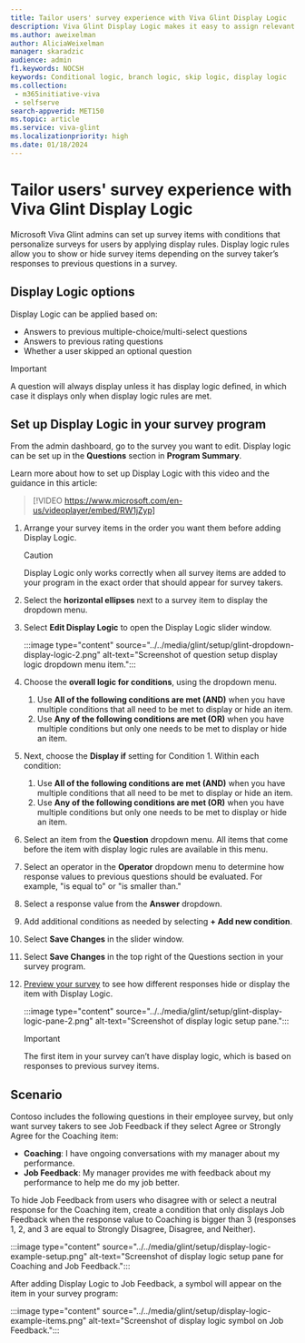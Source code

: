 ```yaml
---
title: Tailor users' survey experience with Viva Glint Display Logic
description: Viva Glint Display Logic makes it easy to assign relevant survey items to the right survey taker.
ms.author: aweixelman
author: AliciaWeixelman
manager: skaradzic
audience: admin
f1.keywords: NOCSH
keywords: Conditional logic, branch logic, skip logic, display logic
ms.collection: 
 - m365initiative-viva
 - selfserve
search-appverid: MET150
ms.topic: article
ms.service: viva-glint
ms.localizationpriority: high
ms.date: 01/18/2024
---
```


# Tailor users' survey experience with Viva Glint Display Logic

Microsoft Viva Glint admins can set up survey items with conditions that personalize surveys for users by applying display rules. Display logic rules allow you to show or hide survey items depending on the survey taker’s responses to previous questions in a survey.

## Display Logic options

Display Logic can be applied based on:

- Answers to previous multiple-choice/multi-select questions
- Answers to previous rating questions
- Whether a user skipped an optional question

> [!IMPORTANT]
> A question will always display unless it has display logic defined, in which case it displays only when display logic rules are met.

## Set up Display Logic in your survey program

From the admin dashboard, go to the survey you want to edit. Display logic can be set up in the **Questions** section in **Program Summary**.

Learn more about how to set up Display Logic with this video and the guidance in this article:
> [!VIDEO https://www.microsoft.com/en-us/videoplayer/embed/RW1jZyp]

1. Arrange your survey items in the order you want them before adding Display Logic.

   > [!CAUTION]
   > Display Logic only works correctly when all survey items are added to your program in the exact order that should appear for survey takers.

1. Select the **horizontal ellipses** next to a survey item to display the dropdown menu.
1. Select **Edit Display Logic** to open the Display Logic slider window.

   :::image type="content" source="../../media/glint/setup/glint-dropdown-display-logic-2.png" alt-text="Screenshot of question setup display logic dropdown menu item.":::

1. Choose the **overall logic for conditions**, using the dropdown menu.
   1. Use **All of the following conditions are met (AND)** when you have multiple conditions that all need to be met to display or hide an item.
   2.  Use **Any of the following conditions are met (OR)** when you have multiple conditions but only one needs to be met to display or hide an item.
1. Next, choose the **Display if** setting for Condition 1. Within each condition:
   1. Use **All of the following conditions are met (AND)** when you have multiple conditions that all need to be met to display or hide an item.
   2.  Use **Any of the following conditions are met (OR)** when you have multiple conditions but only one needs to be met to display or hide an item.
1. Select an item from the **Question** dropdown menu. All items that come before the item with display logic rules are available in this menu.
2. Select an operator in the **Operator** dropdown menu to determine how response values to previous questions should be evaluated. For example, "is equal to" or "is smaller than."
3. Select a response value from the **Answer** dropdown.
4. Add additional conditions as needed by selecting **+ Add new condition**.
5. Select **Save Changes** in the slider window.
6. Select **Save Changes** in the top right of the Questions section in your survey program.
7. [Preview your survey](https://go.microsoft.com/fwlink/?linkid=2230749) to see how different responses hide or display the item with Display Logic.

   :::image type="content" source="../../media/glint/setup/glint-display-logic-pane-2.png" alt-text="Screenshot of display logic setup pane.":::

   > [!IMPORTANT]
   > The first item in your survey can’t have display logic, which is based on responses to previous survey items.

## Scenario

Contoso includes the following questions in their employee survey, but only want survey takers to see Job Feedback if they select Agree or Strongly Agree for the Coaching item:

- **Coaching**: I have ongoing conversations with my manager about my performance.
- **Job Feedback**: My manager provides me with feedback about my performance to help me do my job better.

To hide Job Feedback from users who disagree with or select a neutral response for the Coaching item, create a condition that only displays Job Feedback when the response value to Coaching is bigger than 3 (responses 1, 2, and 3 are equal to Strongly Disagree, Disagree, and Neither).

:::image type="content" source="../../media/glint/setup/display-logic-example-setup.png" alt-text="Screenshot of display logic setup pane for Coaching and Job Feedback.":::

After adding Display Logic to Job Feedback, a symbol will appear on the item in your survey program:

:::image type="content" source="../../media/glint/setup/display-logic-example-items.png" alt-text="Screenshot of display logic symbol on Job Feedback.":::




